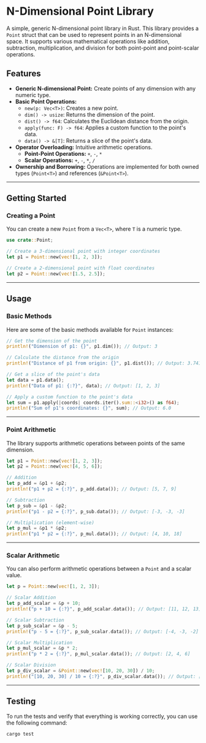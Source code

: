 # N-Dimensional Point Library

A simple, generic N-dimensional point library in Rust. This library provides a `Point` struct that can be used to represent points in an N-dimensional space. It supports various mathematical operations like addition, subtraction, multiplication, and division for both point-point and point-scalar operations.

## Features

  - **Generic N-dimensional Point:** Create points of any dimension with any numeric type.
  - **Basic Point Operations:**
      - `new(p: Vec<T>)`: Creates a new point.
      - `dim() -> usize`: Returns the dimension of the point.
      - `dist() -> f64`: Calculates the Euclidean distance from the origin.
      - `apply(func: F) -> f64`: Applies a custom function to the point's data.
      - `data() -> &[T]`: Returns a slice of the point's data.
  - **Operator Overloading:** Intuitive arithmetic operations.
      - **Point-Point Operations:** `+`, `-`, `*`
      - **Scalar Operations:** `+`, `-`, `*`, `/`
  - **Ownership and Borrowing:** Operations are implemented for both owned types (`Point<T>`) and references (`&Point<T>`).

-----

## Getting Started

### Creating a Point

You can create a new `Point` from a `Vec<T>`, where `T` is a numeric type.

```rust
use crate::Point;

// Create a 3-dimensional point with integer coordinates
let p1 = Point::new(vec![1, 2, 3]);

// Create a 2-dimensional point with float coordinates
let p2 = Point::new(vec![1.5, 2.5]);
```

-----

## Usage

### Basic Methods

Here are some of the basic methods available for `Point` instances:

```rust
// Get the dimension of the point
println!("Dimension of p1: {}", p1.dim()); // Output: 3

// Calculate the distance from the origin
println!("Distance of p1 from origin: {}", p1.dist()); // Output: 3.7416573867739413

// Get a slice of the point's data
let data = p1.data();
println!("Data of p1: {:?}", data); // Output: [1, 2, 3]

// Apply a custom function to the point's data
let sum = p1.apply(|coords| coords.iter().sum::<i32>() as f64);
println!("Sum of p1's coordinates: {}", sum); // Output: 6.0
```

-----

### Point Arithmetic

The library supports arithmetic operations between points of the same dimension.

```rust
let p1 = Point::new(vec![1, 2, 3]);
let p2 = Point::new(vec![4, 5, 6]);

// Addition
let p_add = &p1 + &p2;
println!("p1 + p2 = {:?}", p_add.data()); // Output: [5, 7, 9]

// Subtraction
let p_sub = &p1 - &p2;
println!("p1 - p2 = {:?}", p_sub.data()); // Output: [-3, -3, -3]

// Multiplication (element-wise)
let p_mul = &p1 * &p2;
println!("p1 * p2 = {:?}", p_mul.data()); // Output: [4, 10, 18]
```

-----

### Scalar Arithmetic

You can also perform arithmetic operations between a `Point` and a scalar value.

```rust
let p = Point::new(vec![1, 2, 3]);

// Scalar Addition
let p_add_scalar = &p + 10;
println!("p + 10 = {:?}", p_add_scalar.data()); // Output: [11, 12, 13]

// Scalar Subtraction
let p_sub_scalar = &p - 5;
println!("p - 5 = {:?}", p_sub_scalar.data()); // Output: [-4, -3, -2]

// Scalar Multiplication
let p_mul_scalar = &p * 2;
println!("p * 2 = {:?}", p_mul_scalar.data()); // Output: [2, 4, 6]

// Scalar Division
let p_div_scalar = &Point::new(vec![10, 20, 30]) / 10;
println!("[10, 20, 30] / 10 = {:?}", p_div_scalar.data()); // Output: [1, 2, 3]
```

-----

## Testing

To run the tests and verify that everything is working correctly, you can use the following command:

```bash
cargo test
```
